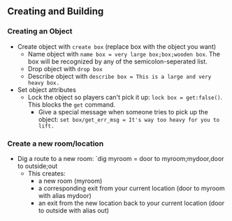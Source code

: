 ## Creating and Building
### Creating an Object
- Create object with `create box` (replace box with the object you want)
  - Name object with `name box = very large box;box;wooden box`. The box will be recognized by any of the semicolon-seperated list.
  - Drop object with `drop box`
  - Describe object with `describe box = This is a large and very heavy box.`
- Set object attributes
  - Lock the object so players can't pick it up: `lock box = get:false()`. This blocks the `get` command.
    - Give a special message when someone tries to pick up the object: `set box/get_err_msg = It's way too heavy for you to lift.`

### Create a new room/location
- Dig a route to a new room: `dig myroom = door to myroom;mydoor,door to outside;out
  - This creates:
    -  a new room (myroom)
    -  a corresponding exit from your current location (door to myroom with alias mydoor)
    -  an exit from the new location back to your current location (door to outside with alias out)
